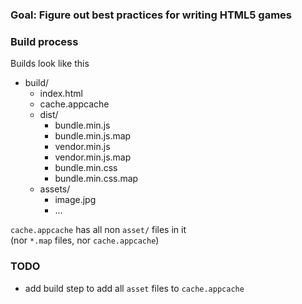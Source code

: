 ### Goal: Figure out best practices for writing HTML5 games

### Build process
Builds look like this

- build/
  - index.html
  - cache.appcache
  - dist/
    - bundle.min.js
    - bundle.min.js.map
    - vendor.min.js
    - vendor.min.js.map
    - bundle.min.css
    - bundle.min.css.map
  - assets/
    - image.jpg
    - ...

`cache.appcache` has all non `asset/` files in it  
(nor `*.map` files, nor `cache.appcache`)

### TODO
- add build step to add all `asset` files to `cache.appcache`
